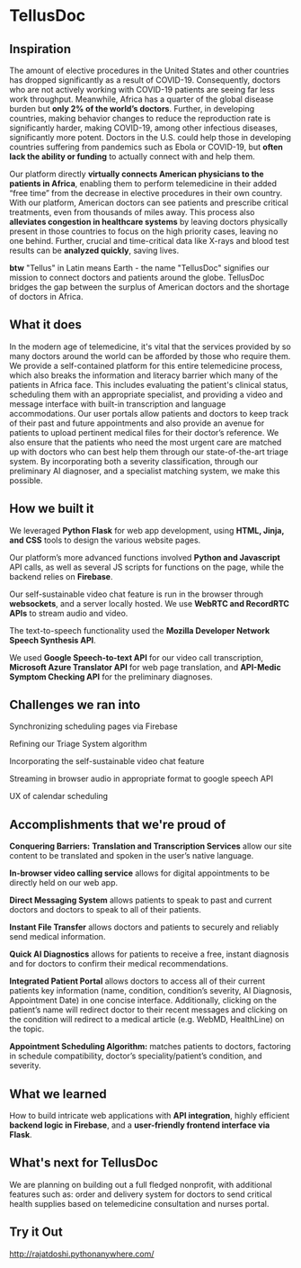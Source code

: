 # TellusDoc

## Inspiration
The amount of elective procedures in the United States and other countries has dropped significantly as a result of COVID-19. Consequently, doctors who are not actively working with COVID-19 patients are seeing far less work throughput. Meanwhile, Africa has a quarter of the global disease burden but **only 2% of the world’s doctors**. Further, in developing countries, making behavior changes to reduce the reproduction rate is significantly harder, making COVID-19, among other infectious diseases, significantly more potent. Doctors in the U.S. could help those in developing countries suffering from pandemics such as Ebola or COVID-19, but **often lack the ability or funding** to actually connect with and help them. 

Our platform directly **virtually connects American physicians to the patients in Africa**, enabling them to perform telemedicine in their added “free time” from the decrease in elective procedures in their own country. With our platform, American doctors can see patients and prescribe critical treatments, even from thousands of miles away. This process also **alleviates congestion in healthcare systems** by leaving doctors physically present in those countries to focus on the high priority cases, leaving no one behind. Further, crucial and time-critical data like X-rays and blood test results can be **analyzed quickly**, saving lives. 


**btw** "Tellus" in Latin means Earth - the name "TellusDoc" signifies our mission to connect doctors and patients around the globe. TellusDoc bridges the gap between the surplus of American doctors and the shortage of doctors in Africa.



## What it does
In the modern age of telemedicine, it's vital that the services provided by so many doctors around the world can be afforded by those who require them. We provide a self-contained platform for this entire telemedicine process, which also breaks the information and literacy barrier which many of the patients in Africa face. This includes evaluating the patient's clinical status, scheduling them with an appropriate specialist, and providing a video and message interface with built-in transcription and language accommodations. Our user portals allow patients and doctors to keep track of their past and future appointments and also provide an avenue for patients to upload pertinent medical files for their doctor’s reference. We also ensure that the patients who need the most urgent care are matched up with doctors who can best help them through our state-of-the-art triage system. By incorporating both a severity classification, through our preliminary AI diagnoser, and a specialist matching system, we make this possible.

## How we built it
We leveraged **Python Flask** for web app development, using **HTML, Jinja, and CSS** tools to design the various website pages. 

Our platform’s more advanced functions involved **Python and Javascript** API calls, as well as several JS scripts for functions on the page, while the backend relies on **Firebase**. 

Our self-sustainable video chat feature is run in the browser through **websockets**, and a server locally hosted. We use **WebRTC and RecordRTC APIs** to stream audio and video.  

The text-to-speech functionality used the **Mozilla Developer Network Speech Synthesis API**. 

We used **Google Speech-to-text API** for our video call transcription, **Microsoft Azure Translator API** for web page translation, and **API-Medic Symptom Checking API** for the preliminary diagnoses.
 
## Challenges we ran into
Synchronizing scheduling pages via Firebase

Refining our Triage System algorithm

Incorporating the self-sustainable video chat feature

Streaming in browser audio in appropriate format to google speech API

UX of calendar scheduling

## Accomplishments that we're proud of
**Conquering Barriers:** 
**Translation and Transcription Services** allow our site content to be translated and spoken in the user’s native language.

**In-browser video calling service** allows for digital appointments to be directly held on our web app. 

**Direct Messaging System** allows patients to speak to past and current doctors and doctors to speak to all of their patients. 

**Instant File Transfer** allows doctors and patients to securely and reliably send medical information. 

**Quick AI Diagnostics** allows for patients to receive a free, instant diagnosis and for doctors to confirm their medical recommendations. 

**Integrated Patient Portal** allows doctors to access all of their current patients key information (name, condition, condition’s severity, AI Diagnosis, Appointment Date) in one concise interface. Additionally, clicking on the patient’s name will redirect doctor to their recent messages and clicking on the condition will redirect to a medical article (e.g. WebMD, HealthLine) on the topic. 

**Appointment Scheduling Algorithm:** matches patients to doctors, factoring in schedule compatibility, doctor’s speciality/patient’s condition, and severity. 

## What we learned
How to build intricate web applications with **API integration**, highly efficient **backend logic in Firebase**, and a **user-friendly frontend interface via Flask**.  

## What's next for TellusDoc
We are planning on building out a full fledged nonprofit, with additional features such as: order and delivery system for doctors to send critical health supplies based on telemedicine consultation and nurses portal. 

## Try it Out
http://rajatdoshi.pythonanywhere.com/
